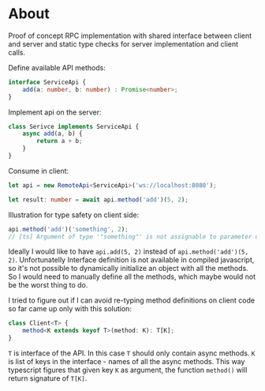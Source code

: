 # About

Proof of concept RPC implementation with shared interface between client and server
and static type checks for server implementation and client calls.

Define available API methods:

```ts
interface ServiceApi {
    add(a: number, b: number) : Promise<number>;
}
```

Implement api on the server:

```ts
class Serivce implements ServiceApi {
    async add(a, b) {
        return a + b;
    }
}
```

Consume in client:

```ts
let api = new RemoteApi<ServiceApi>('ws://localhost:8080');

let result: number = await api.method('add')(5, 2);
```

Illustration for type safety on client side:

```ts
api.method('add')('something', 2);
// [ts] Argument of type '"something"' is not assignable to parameter of type 'number'.
```

Ideally I would like to have `api.add(5, 2)` instead of `api.method('add')(5, 2)`. Unfortunatelly
Interface definition is not available in compiled javascript, so it's not possible to dynamically initialize
an object with all the methods. So I would need to manually define all the methods, which maybe would
not be the worst thing to do.

I tried to figure out if I can avoid re-typing method definitions on
client code  so far came up only with this solution:

```ts
class Client<T> {
    method<K extends keyof T>(method: K): T[K];
}
```

`T` is interface of the API. In this case `T` should only contain async methods.
`K` is list of keys in the interface - names of all the async methods.
This way typescript figures that given key `K` as argument, the function
`method()` will return signature of `T[K]`.
